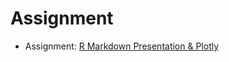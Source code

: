 # Assignment

- Assignment: [R Markdown Presentation & Plotly](https://luisangelmendozavelasco.github.io/Data_Science_Specialization/Data_Science-Statistics_and_Machine_Learning/Developing_Data_Products/Week3/Assignment-R_Markdown_Presentation_and_Plotly.nb.html)